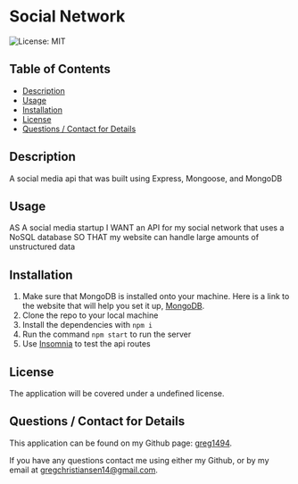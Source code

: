 # Social Network
  ![License: MIT](https://img.shields.io/badge/License-MIT-yellow.svg)

  ## Table of Contents
  * [Description](#description)
  * [Usage](#usage)
  * [Installation](#installation)
  * [License](#license)
  * [Questions / Contact for Details](#questions)

  <a name='description'></a>
  ## Description
  
  A social media api that was built using Express, Mongoose, and MongoDB


  <a name='usefaq'></a>
  ## Usage
  
  AS A social media startup
  I WANT an API for my social network that uses a NoSQL database
  SO THAT my website can handle large amounts of unstructured data

  

  <a name='install'></a>
  ## Installation
  
  1. Make sure that MongoDB is installed onto your machine. Here is a link to the website that will help you set it up, [MongoDB](https://www.mongodb.com).
  2. Clone the repo to your local machine
  3. Install the dependencies with `npm i`
  4. Run the command `npm start` to run the server
  5. Use [Insomnia](https://insomnia.rest) to test the api routes

  <a name='license'></a>
  ## License
  The application will be covered under a undefined license.


  <a name='questions'></a>
  ## Questions / Contact for Details
  This application can be found on my Github page: [greg1494](https://github.com/greg1494).

  If you have any questions contact me using either my Github, or by my email at [gregchristiansen14@gmail.com](gregchristiansen14@gmail.com).
